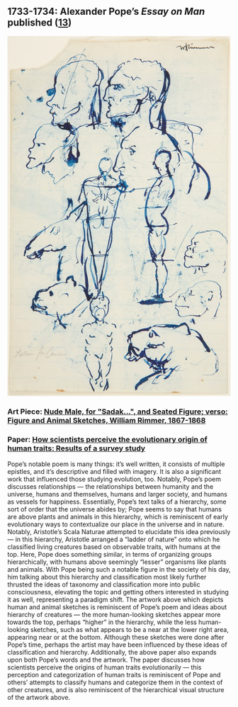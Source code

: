 ## 1733-1734: Alexander Pope’s <em>Essay on Man</em> published ([13](https://www.gutenberg.org/files/2428/2428-h/2428-h.htm))

![pic](/images/1733-1734.jpg)

### Art Piece: [Nude Male, for "Sadak...", and Seated Figure; verso: Figure and Animal Sketches, William Rimmer, 1867-1868](https://hvrd.art/o/306610)

### Paper: [How scientists perceive the evolutionary origin of human traits: Results of a survey study](https://www.ncbi.nlm.nih.gov/pmc/articles/PMC5869357/)

Pope’s notable poem is many things: it’s well written, it consists of multiple epistles, and it’s descriptive and filled with imagery. It is also a significant work that influenced those studying evolution, too. Notably, Pope’s poem discusses relationships — the relationships between humanity and the universe, humans and themselves, humans and larger society, and humans as vessels for happiness. Essentially, Pope’s text talks of a hierarchy, some sort of order that the universe abides by; Pope seems to say that humans are above plants and animals in this hierarchy, which is reminiscent of early evolutionary ways to contextualize our place in the universe and in nature. Notably, Aristotle’s Scala Naturae attempted to elucidate this idea previously — in this hierarchy, Aristotle arranged a “ladder of nature” onto which he classified living creatures based on observable traits, with humans at the top. Here, Pope does something similar, in terms of organizing groups hierarchically, with humans above seemingly “lesser” organisms like plants and animals. With Pope being such a notable figure in the society of his day, him talking about this hierarchy and classification most likely further thrusted the ideas of taxonomy and classification more into public consciousness, elevating the topic and getting others interested in studying it as well, representing a paradigm shift. The artwork above which depicts human and animal sketches is reminiscent of Pope’s poem and ideas about hierarchy of creatures — the more human-looking sketches appear more towards the top, perhaps “higher” in the hierarchy, while the less human-looking sketches, such as what appears to be a near at the lower right area, appearing near or at the bottom. Although these sketches were done after Pope’s time, perhaps the artist may have been influenced by these ideas of classification and hierarchy. Additionally, the above paper also expands upon both Pope’s words and the artwork. The paper discusses how scientists perceive the origins of human traits evolutionarily — this perception and categorization of human traits is reminiscent of Pope and others’ attempts to classify humans and categorize them in the context of other creatures, and is also reminiscent of the hierarchical visual structure of the artwork above. 
